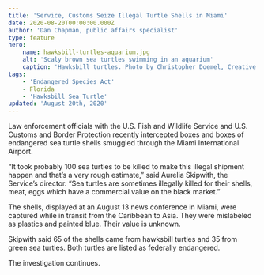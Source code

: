 ```yaml
---
title: 'Service, Customs Seize Illegal Turtle Shells in Miami'
date: 2020-08-20T00:00:00.000Z
author: 'Dan Chapman, public affairs specialist'
type: feature
hero:
    name: hawksbill-turtles-aquarium.jpg
    alt: 'Scaly brown sea turtles swimming in an aquarium'
    caption: 'Hawksbill turtles. Photo by Christopher Doemel, Creative Commons.'
tags:
    - 'Endangered Species Act'
    - Florida
    - 'Hawksbill Sea Turtle'
updated: 'August 20th, 2020'
---
```


Law enforcement officials with the U.S. Fish and Wildlife Service and U.S. Customs and Border Protection recently intercepted boxes and boxes of endangered sea turtle shells smuggled through the Miami International Airport.

“It took probably 100 sea turtles to be killed to make this illegal shipment happen and that’s a very rough estimate,” said Aurelia Skipwith, the Service’s director. “Sea turtles are sometimes illegally killed for their shells, meat, eggs which have a commercial value on the black market.”

The shells, displayed at an August 13 news conference in Miami, were captured while in transit from the Caribbean to Asia. They were mislabeled as plastics and painted blue. Their value is unknown.

Skipwith said 65 of the shells came from hawksbill turtles and 35 from green sea turtles. Both turtles are listed as federally endangered.

The investigation continues.
